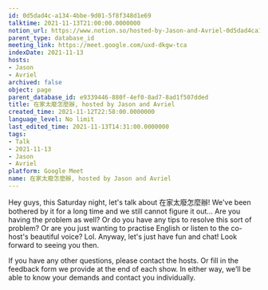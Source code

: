 ```yaml
---
id: 0d5dad4c-a134-4bbe-9d01-5f8f348d1e69
talktime: 2021-11-13T21:00:00.0000000
notion_url: https://www.notion.so/hosted-by-Jason-and-Avriel-0d5dad4ca1344bbe9d015f8f348d1e69
parent_type: database_id
meeting_link: https://meet.google.com/uxd-dkgw-tca
indexDate: 2021-11-13
hosts:
- Jason
- Avriel
archived: false
object: page
parent_database_id: e9339446-880f-4ef0-8ad7-8ad1f507dded
title: 在家太廢怎麼辦, hosted by Jason and Avriel
created_time: 2021-11-12T22:58:00.0000000
language_level: No limit
last_edited_time: 2021-11-13T14:31:00.0000000
tags:
- Talk
- 2021-11-13
- Jason
- Avriel
platform: Google Meet
name: 在家太廢怎麼辦, hosted by Jason and Avriel
---
```





Hey guys, this Saturday night, let's talk about 在家太廢怎麼辦! We've been bothered by it for a long time and we still cannot figure it out... Are you having the problem as well? Or do you have any tips to resolve this sort of problem? Or are you just wanting to practise English or listen to the co-host's beautiful voice? Lol. Anyway, let's just have fun and chat! Look forward to seeing you then. 

If you have any other questions, please contact the hosts. Or fill in the feedback form we provide at the end of each show. In either way, we’ll be able to know your demands and contact you individually.







